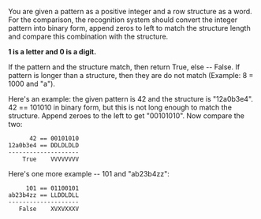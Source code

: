 You are given a pattern as a positive integer and a row structure as a word.
For the comparison, the recognition system should convert the integer pattern into binary form, 
append zeros to left to match the structure length and compare this combination with the structure.

**1 is a letter and 0 is a digit.**

If the pattern and the structure match, then return True, else -- False. 
If pattern is longer than a structure, then they are do not match (Example: 8 = 1000 and "a").

Here's an example: the given pattern is 42 and the structure is "12a0b3e4". 
42 == 101010 in binary form, but this is not long enough to match the structure. 
Append zeroes to the left to get "00101010". Now compare the two:

```
      42 == 00101010
12a0b3e4 == DDLDLDLD
--------------------
    True    VVVVVVVV
```

Here's one more example -- 101 and "ab23b4zz":

```
     101 == 01100101
ab23b4zz == LLDDLDLL
--------------------
   False    XVXVXXXV
```